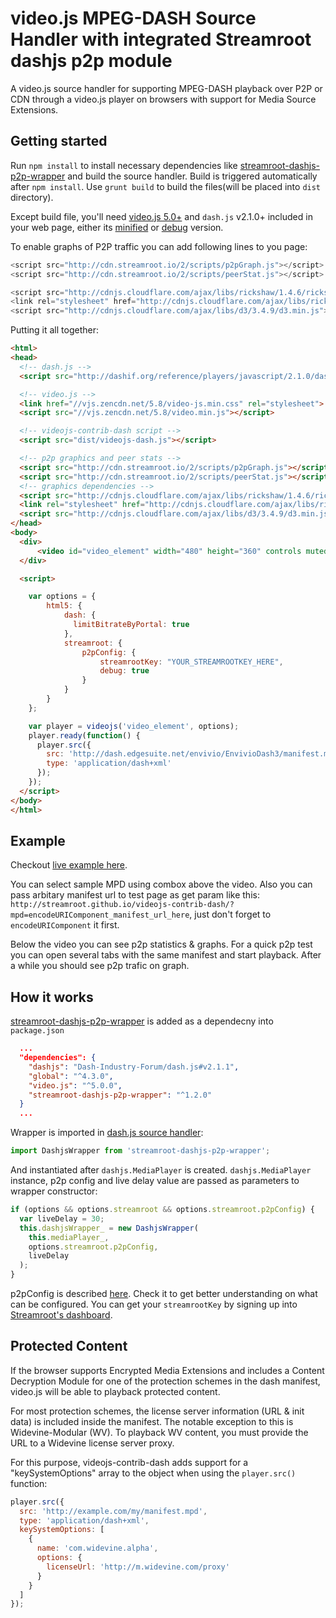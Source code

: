 # video.js MPEG-DASH Source Handler with integrated Streamroot dashjs p2p module

A video.js source handler for supporting MPEG-DASH playback over P2P or CDN through a video.js player on browsers with support for Media Source Extensions.

## Getting started

Run `npm install` to install necessary dependencies like [streamroot-dashjs-p2p-wrapper](https://github.com/streamroot/dashjs-p2p-wrapper) and build the source handler. Build is triggered automatically after `npm install`.
Use `grunt build` to build the files(will be placed into `dist` directory).

Except build file, you'll need [video.js 5.0+](http://videojs.com/getting-started/) and `dash.js` v2.1.0+ included in your web page, either its [minified](http://dashif.org/reference/players/javascript/v2.1.0/dash.js/dist/dash.all.min.js) or [debug](http://dashif.org/reference/players/javascript/v2.1.0/dash.js/dist/dash.all.debug.js) version.

To enable graphs of P2P traffic you can add following lines to you page:

```javascript
<script src="http://cdn.streamroot.io/2/scripts/p2pGraph.js"></script>
<script src="http://cdn.streamroot.io/2/scripts/peerStat.js"></script>

<script src="http://cdnjs.cloudflare.com/ajax/libs/rickshaw/1.4.6/rickshaw.min.js"> </script>
<link rel="stylesheet" href="http://cdnjs.cloudflare.com/ajax/libs/rickshaw/1.4.6/rickshaw.min.css">
<script src="http://cdnjs.cloudflare.com/ajax/libs/d3/3.4.9/d3.min.js"> </script>
```

Putting it all together:
```html
<html>
<head>
  <!-- dash.js -->
  <script src="http://dashif.org/reference/players/javascript/2.1.0/dash.js/dist/dash.all.debug.js"></script>

  <!-- video.js -->
  <link href="//vjs.zencdn.net/5.8/video-js.min.css" rel="stylesheet">
  <script src="//vjs.zencdn.net/5.8/video.min.js"></script>

  <!-- videojs-contrib-dash script -->
  <script src="dist/videojs-dash.js"></script>

  <!-- p2p graphics and peer stats -->
  <script src="http://cdn.streamroot.io/2/scripts/p2pGraph.js"></script>
  <script src="http://cdn.streamroot.io/2/scripts/peerStat.js"></script>
  <!-- graphics dependencies -->
  <script src="http://cdnjs.cloudflare.com/ajax/libs/rickshaw/1.4.6/rickshaw.min.js"> </script>
  <link rel="stylesheet" href="http://cdnjs.cloudflare.com/ajax/libs/rickshaw/1.4.6/rickshaw.min.css">
  <script src="http://cdnjs.cloudflare.com/ajax/libs/d3/3.4.9/d3.min.js"> </script>
</head>
<body>
  <div>
      <video id="video_element" width="480" height="360" controls muted class="video-js vjs-default-skin" />
  </div>

  <script>

    var options = {
        html5: {
            dash: {
              limitBitrateByPortal: true
            },
            streamroot: {
                p2pConfig: {
                    streamrootKey: "YOUR_STREAMROOTKEY_HERE",
                    debug: true
                }
            }
        }
    };

    var player = videojs('video_element', options);
    player.ready(function() {
      player.src({
        src: 'http://dash.edgesuite.net/envivio/EnvivioDash3/manifest.mpd',
        type: 'application/dash+xml'
      });
    });
  </script>
</body>
</html>
```

## Example

Checkout [live example here](http://streamroot.github.io/videojs-contrib-dash/).

You can select sample MPD using combox above the video. Also you can pass arbitary manifest url to test page as get param like this: `http://streamroot.github.io/videojs-contrib-dash/?mpd=encodeURIComponent_manifest_url_here`, just don't forget to `encodeURIComponent` it first.

Below the video you can see p2p statistics & graphs.
For a quick p2p test you can open several tabs with the same manifest and start playback. After a while you should see p2p trafic on graph.

## How it works

[streamroot-dashjs-p2p-wrapper](https://github.com/streamroot/dashjs-p2p-wrapper) is added as a dependecny into `package.json`

```json
  ...
  "dependencies": {
    "dashjs": "Dash-Industry-Forum/dash.js#v2.1.1",
    "global": "^4.3.0",
    "video.js": "^5.0.0",
    "streamroot-dashjs-p2p-wrapper": "^1.2.0"
  }
  ...
```

Wrapper is imported in [dash.js source handler](https://github.com/streamroot/videojs-contrib-dash/blob/streamroot-p2p/src/js/videojs-dash.js):

```javascript
import DashjsWrapper from 'streamroot-dashjs-p2p-wrapper';
```

And instantiated after `dashjs.MediaPlayer` is created. `dashjs.MediaPlayer` instance, p2p config and live delay value  are passed as parameters to wrapper constructor:

```javascript
if (options && options.streamroot && options.streamroot.p2pConfig) {
  var liveDelay = 30;
  this.dashjsWrapper_ = new DashjsWrapper(
    this.mediaPlayer_,
    options.streamroot.p2pConfig,
    liveDelay
  );
}
```

p2pConfig is described [here](https://streamroot.readme.io/docs/p2p-config). Check it to get better understanding on what can be configured.
You can get your `streamrootKey` by signing up into [Streamroot's dashboard](http://dashboard.streamroot.io/signup).

## Protected Content

If the browser supports Encrypted Media Extensions and includes a Content Decryption Module for one of the protection schemes in the dash manifest, video.js will be able to playback protected content.

For most protection schemes, the license server information (URL &amp; init data) is included inside the manifest. The notable exception to this is Widevine-Modular (WV). To playback WV content, you must provide the URL to a Widevine license server proxy.

For this purpose, videojs-contrib-dash adds support for a "keySystemOptions" array to the object when using the `player.src()` function:

```javascript
player.src({
  src: 'http://example.com/my/manifest.mpd',
  type: 'application/dash+xml',
  keySystemOptions: [
    {
      name: 'com.widevine.alpha',
      options: {
        licenseUrl: 'http://m.widevine.com/proxy'
      }
    }
  ]
});
```
